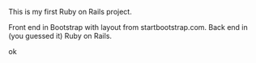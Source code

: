 This is my first Ruby on Rails project.

Front end in Bootstrap with layout from startbootstrap.com. Back end in (you guessed it) Ruby on Rails.

ok

